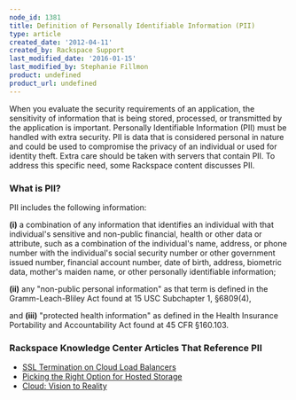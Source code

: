 ```yaml
---
node_id: 1381
title: Definition of Personally Identifiable Information (PII)
type: article
created_date: '2012-04-11'
created_by: Rackspace Support
last_modified_date: '2016-01-15'
last_modified_by: Stephanie Fillmon
product: undefined
product_url: undefined
---
```


When you evaluate the security requirements of an application, the
sensitivity of information that is being stored, processed, or
transmitted by the application is important. Personally Identifiable
Information (PII) must be handled with extra security. PII is data that
is considered personal in nature and could be used to compromise the
privacy of an individual or used for identity theft. Extra care should
be taken with servers that contain PII. To address this specific need,
some Rackspace content discusses PII.

### What is PII?

PII includes the following information:

**(i)** a combination of any information that identifies an individual
with that individual's sensitive and non-public financial, health or
other data or attribute, such as a combination of the individual's name,
address, or phone number with the individual's social security number or
other government issued number, financial account number, date of birth,
address, biometric data, mother's maiden name, or other
personally identifiable information;

**(ii)** any "non-public personal information" as that term is defined
in the Gramm-Leach-Bliley Act found at 15 USC Subchapter 1, &sect;6809(4),

and **(iii)** "protected health information" as defined in the Health
Insurance Portability and Accountability Act found at 45 CFR &sect;160.103.

### Rackspace Knowledge Center Articles That Reference PII

-   [SSL Termination on Cloud Load Balancers](/how-to/cloud-load-balancers-faq)
-   [Picking the Right Option for Hosted Storage](/white-paper/picking-the-right-option-for-hosted-storage)
-   [Cloud: Vision to Reality](/white-paper/cloud-vision-to-reality)
